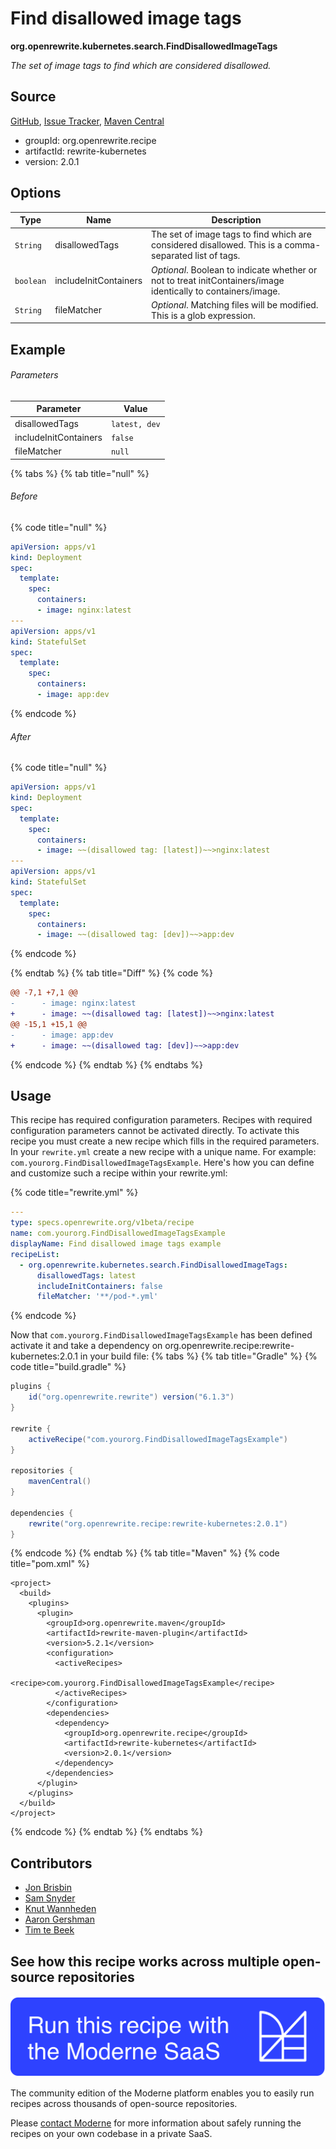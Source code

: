 # Find disallowed image tags

**org.openrewrite.kubernetes.search.FindDisallowedImageTags**

_The set of image tags to find which are considered disallowed._

## Source

[GitHub](https://github.com/openrewrite/rewrite-kubernetes/blob/main/src/main/java/org/openrewrite/kubernetes/search/FindDisallowedImageTags.java), [Issue Tracker](https://github.com/openrewrite/rewrite-kubernetes/issues), [Maven Central](https://central.sonatype.com/artifact/org.openrewrite.recipe/rewrite-kubernetes/2.0.1/jar)

* groupId: org.openrewrite.recipe
* artifactId: rewrite-kubernetes
* version: 2.0.1

## Options

| Type | Name | Description |
| -- | -- | -- |
| `String` | disallowedTags | The set of image tags to find which are considered disallowed. This is a comma-separated list of tags. |
| `boolean` | includeInitContainers | *Optional*. Boolean to indicate whether or not to treat initContainers/image identically to containers/image. |
| `String` | fileMatcher | *Optional*. Matching files will be modified. This is a glob expression. |

## Example

###### Parameters
| Parameter | Value |
| -- | -- |
|disallowedTags|`latest, dev`|
|includeInitContainers|`false`|
|fileMatcher|`null`|


{% tabs %}
{% tab title="null" %}

###### Before
{% code title="null" %}
```yaml
apiVersion: apps/v1
kind: Deployment
spec:
  template:
    spec:
      containers:
      - image: nginx:latest
---
apiVersion: apps/v1
kind: StatefulSet
spec:
  template:
    spec:
      containers:
      - image: app:dev
```
{% endcode %}

###### After
{% code title="null" %}
```yaml
apiVersion: apps/v1
kind: Deployment
spec:
  template:
    spec:
      containers:
      - image: ~~(disallowed tag: [latest])~~>nginx:latest
---
apiVersion: apps/v1
kind: StatefulSet
spec:
  template:
    spec:
      containers:
      - image: ~~(disallowed tag: [dev])~~>app:dev
```
{% endcode %}

{% endtab %}
{% tab title="Diff" %}
{% code %}
```diff
@@ -7,1 +7,1 @@
-      - image: nginx:latest
+      - image: ~~(disallowed tag: [latest])~~>nginx:latest
@@ -15,1 +15,1 @@
-      - image: app:dev
+      - image: ~~(disallowed tag: [dev])~~>app:dev
```
{% endcode %}
{% endtab %}
{% endtabs %}


## Usage

This recipe has required configuration parameters. Recipes with required configuration parameters cannot be activated directly. To activate this recipe you must create a new recipe which fills in the required parameters. In your `rewrite.yml` create a new recipe with a unique name. For example: `com.yourorg.FindDisallowedImageTagsExample`.
Here's how you can define and customize such a recipe within your rewrite.yml:

{% code title="rewrite.yml" %}
```yaml
---
type: specs.openrewrite.org/v1beta/recipe
name: com.yourorg.FindDisallowedImageTagsExample
displayName: Find disallowed image tags example
recipeList:
  - org.openrewrite.kubernetes.search.FindDisallowedImageTags:
      disallowedTags: latest
      includeInitContainers: false
      fileMatcher: '**/pod-*.yml'
```
{% endcode %}

Now that `com.yourorg.FindDisallowedImageTagsExample` has been defined activate it and take a dependency on org.openrewrite.recipe:rewrite-kubernetes:2.0.1 in your build file:
{% tabs %}
{% tab title="Gradle" %}
{% code title="build.gradle" %}
```groovy
plugins {
    id("org.openrewrite.rewrite") version("6.1.3")
}

rewrite {
    activeRecipe("com.yourorg.FindDisallowedImageTagsExample")
}

repositories {
    mavenCentral()
}

dependencies {
    rewrite("org.openrewrite.recipe:rewrite-kubernetes:2.0.1")
}
```
{% endcode %}
{% endtab %}
{% tab title="Maven" %}
{% code title="pom.xml" %}
```markup
<project>
  <build>
    <plugins>
      <plugin>
        <groupId>org.openrewrite.maven</groupId>
        <artifactId>rewrite-maven-plugin</artifactId>
        <version>5.2.1</version>
        <configuration>
          <activeRecipes>
            <recipe>com.yourorg.FindDisallowedImageTagsExample</recipe>
          </activeRecipes>
        </configuration>
        <dependencies>
          <dependency>
            <groupId>org.openrewrite.recipe</groupId>
            <artifactId>rewrite-kubernetes</artifactId>
            <version>2.0.1</version>
          </dependency>
        </dependencies>
      </plugin>
    </plugins>
  </build>
</project>
```
{% endcode %}
{% endtab %}
{% endtabs %}

## Contributors
* [Jon Brisbin](jon@jbrisbin.com)
* [Sam Snyder](sam@moderne.io)
* [Knut Wannheden](knut.wannheden@gmail.com)
* [Aaron Gershman](aegershman@gmail.com)
* [Tim te Beek](timtebeek@gmail.com)


## See how this recipe works across multiple open-source repositories

[![Moderne Link Image](/.gitbook/assets/ModerneRecipeButton.png)](https://public.moderne.io/recipes/org.openrewrite.kubernetes.search.FindDisallowedImageTags)

The community edition of the Moderne platform enables you to easily run recipes across thousands of open-source repositories.

Please [contact Moderne](https://moderne.io/product) for more information about safely running the recipes on your own codebase in a private SaaS.
